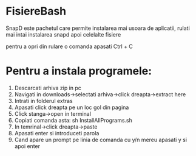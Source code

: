 # FisiereBash

SnapD este pachetul care permite instalarea mai usoara de aplicatii, rulati mai intai instalarea snapd apoi celelalte fisiere

pentru a opri din rulare o comanda apasati Ctrl + C

# Pentru a instala programele:

1. Descarcati arhiva zip in pc
2. Navigati in downloads->selectati arhiva->click dreapta->extract here
3. Intrati in folderul extras
4. Apasati click dreapta pe un loc gol din pagina
5. Click stanga->open in terminal
6. Copiati comanda asta: sh InstallAllPrograms.sh
7. In temrinal->click dreapta->paste
8. Apasati enter si introduceti parola 
9. Cand apare un prompt pe linia de comanda cu y/n mereu apasati y si apoi enter
